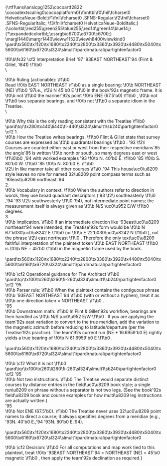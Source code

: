 {\rtf1\ansi\ansicpg1252\cocoartf2822
\cocoatextscaling0\cocoaplatform0{\fonttbl\f0\fnil\fcharset0 HelveticaNeue-Bold;\f1\fnil\fcharset0 .SFNS-Regular;\f2\fnil\fcharset0 .SFNS-RegularItalic;
\f3\fnil\fcharset0 HelveticaNeue-BoldItalic;}
{\colortbl;\red255\green255\blue255;\red14\green14\blue14;}
{\*\expandedcolortbl;;\cssrgb\c6700\c6700\c6700;}
\margl1440\margr1440\vieww11520\viewh8400\viewkind0
\pard\tx560\tx1120\tx1680\tx2240\tx2800\tx3360\tx3920\tx4480\tx5040\tx5600\tx6160\tx6720\sl324\slmult1\pardirnatural\partightenfactor0

\f0\b\fs32 \cf2 Interpretation Brief \'97 \'93EAST NORTHEAST\'94 (Flint & Gillet, 1841)
\f1\b0 \
\

\f0\b Ruling (actionable):
\f1\b0 \
Read 
\f0\b EAST NORTHEAST
\f1\b0  as a single bearing: 
\f0\b NORTHEAST (NE)
\f1\b0 \'97i.e., 
\f2\i N 45\'b0 E
\f1\i0  in the book\'92s magnetic frame. It is 
\f0\b not
\f1\b0  the mariner\'92s point 
\f0\b ENE (67.5\'b0)
\f1\b0 , 
\f0\b not
\f1\b0  two separate bearings, and 
\f0\b not
\f1\b0  a separate idiom in the Treatise.\
\

\f0\b Why this is the only reading consistent with the Treatise
\f1\b0 \
\pard\tqr\tx280\tx440\li440\fi-440\sl324\slmult1\sb240\partightenfactor0
\cf2 	1.	
\f0\b How the Treatise writes bearings.
\f1\b0  Flint & Gillet state that survey courses are expressed as 
\f0\b quadrantal bearings
\f1\b0 : \'93
\f2\i Courses are counted either east or west from their respective meridians\'85 the angle\'85 is written 
\f3\b north or south, so many degrees east or west
\f1\i0\b0 ,\'94 with worked examples \'93
\f0\b N. 40\'b0 E.
\f1\b0  \'85 
\f0\b S. 80\'b0 W.
\f1\b0  \'85 
\f0\b N. 80\'b0 E.
\f1\b0  
\f2\i In like manner take all other courses
\f1\i0 .\'94 This house\uc0\u8209 style leaves no role for named 32\u8209 point compass terms such as \'93east\u8209 northeast.\'94  \
	2.	
\f0\b Vocabulary in context.
\f1\b0  When the authors refer to direction in words, they use broad quadrant descriptors (\'93
\f2\i southeasterly
\f1\i0 ,\'94 \'93
\f2\i southwesterly
\f1\i0 \'94), not intermediate point names; the measurement itself is always given as 
\f0\b N/S \uc0\u952  E/W
\f1\b0  degrees.  \
	3.	
\f0\b Implication.
\f1\b0  If an intermediate direction like \'93east\uc0\u8209 northeast\'94 were intended, the Treatise\'92s form would be 
\f0\b N 67\'b030\uc0\u8242  E
\f1\b0  (or 
\f0\b E 22\'b030\uc0\u8242  N
\f1\b0 ), not the phrase 
\f2\i east northeast
\f1\i0 . Therefore the only text\uc0\u8209 faithful interpretation of the plaintext token 
\f0\b EAST NORTHEAST
\f1\b0  is 
\f0\b NE = 45\'b0
\f1\b0  in the magnetic frame used by the book.  \
\
\pard\tx560\tx1120\tx1680\tx2240\tx2800\tx3360\tx3920\tx4480\tx5040\tx5600\tx6160\tx6720\sl324\slmult1\pardirnatural\partightenfactor0

\f0\b \cf2 Operational guidance for The Architect
\f1\b0 \
\pard\tqr\tx100\tx260\li260\fi-260\sl324\slmult1\sb240\partightenfactor0
\cf2 	\'95	
\f0\b Parser rule:
\f1\b0  When the plaintext contains the contiguous phrase 
\f0\b \'93EAST NORTHEAST\'94
\f1\b0  (with or without a hyphen), treat it as 
\f0\b one direction token = NORTHEAST
\f1\b0 .\
	\'95	
\f0\b Downstream math:
\f1\b0  In Flint & Gillet\'92s workflow, bearings are then handled as 
\f0\b N/S \uc0\u952  E/W
\f1\b0 . If you are applying the team\'92s east variation to convert to the true meridian, add the variation to the magnetic azimuth before reducing to latitude/departure (per the Treatise\'92s practice). The team\'92s current run (NE + 16.6959\'b0 E) rightly yields a true bearing of 
\f0\b N 61.6959\'b0 E
\f1\b0 .  \
\
\pard\tx560\tx1120\tx1680\tx2240\tx2800\tx3360\tx3920\tx4480\tx5040\tx5600\tx6160\tx6720\sl324\slmult1\pardirnatural\partightenfactor0

\f0\b \cf2 What it is not
\f1\b0 \
\pard\tqr\tx100\tx260\li260\fi-260\sl324\slmult1\sb240\partightenfactor0
\cf2 	\'95	
\f0\b Not two instructions.
\f1\b0  The Treatise would separate distinct courses by distance entries in the field\uc0\u8209 book style; a single run\u8209 on phrase without a separator is not two legs. (See the book\'92s field\u8209 book and course examples for how multi\u8209 leg instructions are actually written.)  \
	\'95	
\f0\b Not ENE (67.5\'b0).
\f1\b0  The Treatise never uses 32\uc0\u8209 point names to direct a course; it always specifies degrees from a meridian (e.g., \'93N. 40\'b0 E.,\'94 \'93N. 80\'b0 E.\'94).  \
\
\pard\tx560\tx1120\tx1680\tx2240\tx2800\tx3360\tx3920\tx4480\tx5040\tx5600\tx6160\tx6720\sl324\slmult1\pardirnatural\partightenfactor0

\f0\b \cf2 Decision:
\f1\b0  For all computations and map work tied to this plaintext, treat 
\f0\b \'93EAST NORTHEAST\'94 = NORTHEAST (NE) = 45\'b0 magnetic
\f1\b0 , then apply the team\'92s declination as required.}